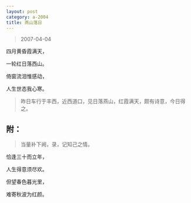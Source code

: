 ```yaml
---
layout: post
category: a-2004
title: 燕山落日
---
```


> 2007-04-04

四月黄昏霞满天，

一轮红日落西山。

倚窗流泪惟感动，

人生世态我心寒。

> 昨日车行于丰西，近西道口，见日落燕山，红霞满天，颇有诗意，今日得之。

## 附： ##

> 当量补下阙，录，记知己之情。

恰逢三十而立年，

人生得意须尽欢。

但望春色暮光里，

难寄秋波为红颜。